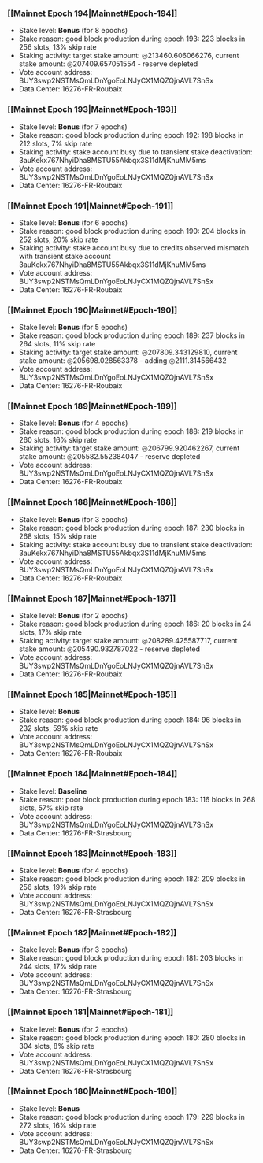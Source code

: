 ### [[Mainnet Epoch 194|Mainnet#Epoch-194]]
* Stake level: **Bonus** (for 8 epochs)
* Stake reason: good block production during epoch 193: 223 blocks in 256 slots, 13% skip rate
* Staking activity: target stake amount: ◎213460.606066276, current stake amount: ◎207409.657051554 - reserve depleted
* Vote account address: BUY3swp2NSTMsQmLDnYgoEoLNJyCX1MQZQjnAVL7SnSx
* Data Center: 16276-FR-Roubaix
### [[Mainnet Epoch 193|Mainnet#Epoch-193]]
* Stake level: **Bonus** (for 7 epochs)
* Stake reason: good block production during epoch 192: 198 blocks in 212 slots, 7% skip rate
* Staking activity: stake account busy due to transient stake deactivation: 3auKekx767NhyiDha8MSTU55Akbqx3S11dMjKhuMM5ms
* Vote account address: BUY3swp2NSTMsQmLDnYgoEoLNJyCX1MQZQjnAVL7SnSx
* Data Center: 16276-FR-Roubaix
### [[Mainnet Epoch 191|Mainnet#Epoch-191]]
* Stake level: **Bonus** (for 6 epochs)
* Stake reason: good block production during epoch 190: 204 blocks in 252 slots, 20% skip rate
* Staking activity: stake account busy due to credits observed mismatch with transient stake account 3auKekx767NhyiDha8MSTU55Akbqx3S11dMjKhuMM5ms
* Vote account address: BUY3swp2NSTMsQmLDnYgoEoLNJyCX1MQZQjnAVL7SnSx
* Data Center: 16276-FR-Roubaix
### [[Mainnet Epoch 190|Mainnet#Epoch-190]]
* Stake level: **Bonus** (for 5 epochs)
* Stake reason: good block production during epoch 189: 237 blocks in 264 slots, 11% skip rate
* Staking activity: target stake amount: ◎207809.343129810, current stake amount: ◎205698.028563378 - adding ◎2111.314566432
* Vote account address: BUY3swp2NSTMsQmLDnYgoEoLNJyCX1MQZQjnAVL7SnSx
* Data Center: 16276-FR-Roubaix
### [[Mainnet Epoch 189|Mainnet#Epoch-189]]
* Stake level: **Bonus** (for 4 epochs)
* Stake reason: good block production during epoch 188: 219 blocks in 260 slots, 16% skip rate
* Staking activity: target stake amount: ◎206799.920462267, current stake amount: ◎205582.552384047 - reserve depleted
* Vote account address: BUY3swp2NSTMsQmLDnYgoEoLNJyCX1MQZQjnAVL7SnSx
* Data Center: 16276-FR-Roubaix
### [[Mainnet Epoch 188|Mainnet#Epoch-188]]
* Stake level: **Bonus** (for 3 epochs)
* Stake reason: good block production during epoch 187: 230 blocks in 268 slots, 15% skip rate
* Staking activity: stake account busy due to transient stake deactivation: 3auKekx767NhyiDha8MSTU55Akbqx3S11dMjKhuMM5ms
* Vote account address: BUY3swp2NSTMsQmLDnYgoEoLNJyCX1MQZQjnAVL7SnSx
* Data Center: 16276-FR-Roubaix
### [[Mainnet Epoch 187|Mainnet#Epoch-187]]
* Stake level: **Bonus** (for 2 epochs)
* Stake reason: good block production during epoch 186: 20 blocks in 24 slots, 17% skip rate
* Staking activity: target stake amount: ◎208289.425587717, current stake amount: ◎205490.932787022 - reserve depleted
* Vote account address: BUY3swp2NSTMsQmLDnYgoEoLNJyCX1MQZQjnAVL7SnSx
* Data Center: 16276-FR-Roubaix
### [[Mainnet Epoch 185|Mainnet#Epoch-185]]
* Stake level: **Bonus**
* Stake reason: good block production during epoch 184: 96 blocks in 232 slots, 59% skip rate
* Vote account address: BUY3swp2NSTMsQmLDnYgoEoLNJyCX1MQZQjnAVL7SnSx
* Data Center: 16276-FR-Roubaix
### [[Mainnet Epoch 184|Mainnet#Epoch-184]]
* Stake level: **Baseline**
* Stake reason: poor block production during epoch 183: 116 blocks in 268 slots, 57% skip rate 
* Vote account address: BUY3swp2NSTMsQmLDnYgoEoLNJyCX1MQZQjnAVL7SnSx
* Data Center: 16276-FR-Strasbourg
### [[Mainnet Epoch 183|Mainnet#Epoch-183]]
* Stake level: **Bonus** (for 4 epochs)
* Stake reason: good block production during epoch 182: 209 blocks in 256 slots, 19% skip rate
* Vote account address: BUY3swp2NSTMsQmLDnYgoEoLNJyCX1MQZQjnAVL7SnSx
* Data Center: 16276-FR-Strasbourg
### [[Mainnet Epoch 182|Mainnet#Epoch-182]]
* Stake level: **Bonus** (for 3 epochs)
* Stake reason: good block production during epoch 181: 203 blocks in 244 slots, 17% skip rate
* Vote account address: BUY3swp2NSTMsQmLDnYgoEoLNJyCX1MQZQjnAVL7SnSx
* Data Center: 16276-FR-Strasbourg
### [[Mainnet Epoch 181|Mainnet#Epoch-181]]
* Stake level: **Bonus** (for 2 epochs)
* Stake reason: good block production during epoch 180: 280 blocks in 304 slots, 8% skip rate
* Vote account address: BUY3swp2NSTMsQmLDnYgoEoLNJyCX1MQZQjnAVL7SnSx
* Data Center: 16276-FR-Strasbourg
### [[Mainnet Epoch 180|Mainnet#Epoch-180]]
* Stake level: **Bonus**
* Stake reason: good block production during epoch 179: 229 blocks in 272 slots, 16% skip rate
* Vote account address: BUY3swp2NSTMsQmLDnYgoEoLNJyCX1MQZQjnAVL7SnSx
* Data Center: 16276-FR-Strasbourg